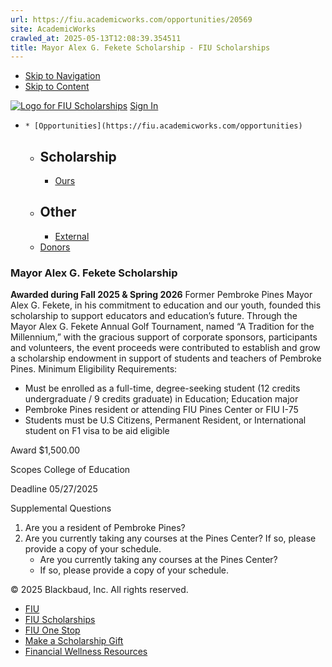 ```yaml
---
url: https://fiu.academicworks.com/opportunities/20569
site: AcademicWorks
crawled_at: 2025-05-13T12:08:39.354511
title: Mayor Alex G. Fekete Scholarship - FIU Scholarships
---
```


  * [Skip to Navigation](https://fiu.academicworks.com/opportunities/20569#navigation)
  * [Skip to Content](https://fiu.academicworks.com/opportunities/20569#main)

[![Logo for FIU Scholarships](https://s3.amazonaws.com/static.academicworks.com/clients/fiu/assets/images/logo.png)](http://fiu.academicworks.com) [Sign In](https://fiu.academicworks.com/users/sign_in)
  *     * [Opportunities](https://fiu.academicworks.com/opportunities)
      * ## Scholarship
        * [Ours](https://fiu.academicworks.com/opportunities)
      * ## Other
        * [External](https://fiu.academicworks.com/opportunities/external)
    * [Donors](https://fiu.academicworks.com/donors)


### Mayor Alex G. Fekete Scholarship
**Awarded during Fall 2025 & Spring 2026**
Former Pembroke Pines Mayor Alex G. Fekete, in his commitment to education and our youth, founded this scholarship to support educators and education’s future. Through the Mayor Alex G. Fekete Annual Golf Tournament, named “A Tradition for the Millennium,” with the gracious support of corporate sponsors, participants and volunteers, the event proceeds were contributed to establish and grow a scholarship endowment in support of students and teachers of Pembroke Pines. 
Minimum Eligibility Requirements:
  * Must be enrolled as a full-time, degree-seeking student (12 credits undergraduate / 9 credits graduate) in Education; Education major
  * Pembroke Pines resident or attending FIU Pines Center or FIU I-75
  * Students must be U.S Citizens, Permanent Resident, or International student on F1 visa to be aid eligible



Award
    $1,500.00 

Scopes
    College of Education 

Deadline
    05/27/2025 

Supplemental Questions
    
  1. Are you a resident of Pembroke Pines?
  2. Are you currently taking any courses at the Pines Center? If so, please provide a copy of your schedule. 
     * Are you currently taking any courses at the Pines Center?
     * If so, please provide a copy of your schedule. 


© 2025 Blackbaud, Inc. All rights reserved. 
  * [FIU ](http://fiu.edu/)
  * [FIU Scholarships](http://scholarships.fiu.edu)
  * [FIU One Stop](http://onestop.fiu.edu)
  * [Make a Scholarship Gift](https://give.fiu.edu/give-now/)
  * [Financial Wellness Resources](https://go.fiu.edu/iGrad)


